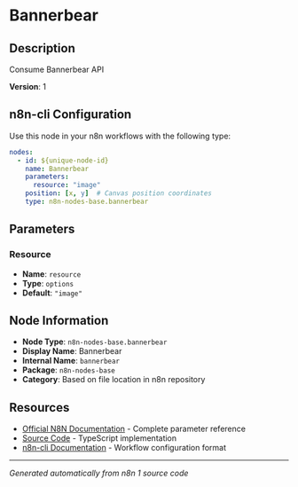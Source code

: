 # Bannerbear

## Description

Consume Bannerbear API

**Version**: 1

## n8n-cli Configuration

Use this node in your n8n workflows with the following type:

```yaml
nodes:
  - id: ${unique-node-id}
    name: Bannerbear
    parameters:
      resource: "image"
    position: [x, y]  # Canvas position coordinates
    type: n8n-nodes-base.bannerbear
```

## Parameters

### Resource

- **Name**: `resource`
- **Type**: `options`
- **Default**: `"image"`


## Node Information

- **Node Type**: `n8n-nodes-base.bannerbear`
- **Display Name**: Bannerbear
- **Internal Name**: `bannerbear`
- **Package**: `n8n-nodes-base`
- **Category**: Based on file location in n8n repository

## Resources

- [Official N8N Documentation](https://docs.n8n.io/integrations/builtin/app-nodes/n8n-nodes-base.bannerbear/) - Complete parameter reference
- [Source Code](https://github.com/n8n-io/n8n/blob/master/packages/nodes-base/nodes/Bannerbear/Bannerbear.node.ts) - TypeScript implementation
- [n8n-cli Documentation](https://github.com/edenreich/n8n-cli) - Workflow configuration format

---
*Generated automatically from n8n 1 source code*

